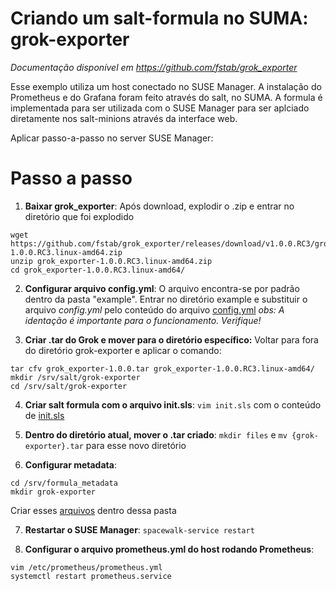 # Criando um salt-formula no SUMA: grok-exporter

*Documentação disponível em https://github.com/fstab/grok_exporter*

Esse exemplo utiliza um host conectado no SUSE Manager. A instalação do Prometheus e do Grafana foram feito através do salt, no SUMA. A formula é implementada para ser utilizada com o SUSE Manager para ser aplciado diretamente nos salt-minions através da interface web.

Aplicar passo-a-passo no server SUSE Manager: 

# Passo a passo
1. **Baixar grok_exporter**: Após download, explodir o .zip e entrar no diretório que foi explodido
```
wget https://github.com/fstab/grok_exporter/releases/download/v1.0.0.RC3/grok_exporter-1.0.0.RC3.linux-amd64.zip
unzip grok_exporter-1.0.0.RC3.linux-amd64.zip
cd grok_exporter-1.0.0.RC3.linux-amd64/
``` 

2. **Configurar arquivo config.yml**: O arquivo encontra-se por padrão dentro da pasta "example". Entrar no diretório example e substituir o arquivo _config.yml_ pelo conteúdo do arquivo <a href="https://github.com/gbrlins/grok-exporter-formula/blob/master/config.yml">config.yml</a>
*obs: A identação é importante para o funcionamento. Verifique!*

3. **Criar .tar do Grok e mover para o diretório específico:** Voltar para fora do diretório grok-exporter e aplicar o comando:
```
tar cfv grok_exporter-1.0.0.tar grok_exporter-1.0.0.RC3.linux-amd64/
mkdir /srv/salt/grok-exporter
cd /srv/salt/grok-exporter
```

4. **Criar salt formula com o arquivo init.sls**: 
```vim init.sls``` com o conteúdo de <a href="https://github.com/gbrlins/grok-exporter-formula/blob/master/init.sls">init.sls</a>

5. **Dentro do diretório atual, mover o .tar criado**:
```mkdir files``` e ```mv {grok-exporter}.tar``` para esse novo diretório

6. **Configurar metadata**: 
```
cd /srv/formula_metadata
mkdir grok-exporter
```
Criar esses <a href="https://github.com/gbrlins/grok-exporter-formula/tree/master/arquivos">arquivos</a> dentro dessa pasta

7. **Restartar o SUSE Manager**: ```spacewalk-service restart```

8. **Configurar o arquivo prometheus.yml do host rodando Prometheus**:
```
vim /etc/prometheus/prometheus.yml
systemctl restart prometheus.service
```

